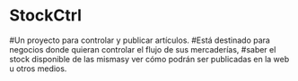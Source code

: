 # StockCtrl
#Un proyecto para controlar y publicar artículos. 
#Está destinado para negocios donde quieran controlar el flujo de sus mercaderías, 
#saber el stock disponible de las mismasy ver cómo podrán ser publicadas en la web u otros medios.
